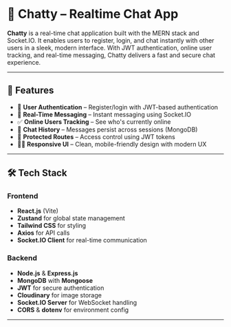 # 💬 Chatty – Realtime Chat App

**Chatty** is a real-time chat application built with the MERN stack and Socket.IO. It enables users to register, login, and chat instantly with other users in a sleek, modern interface. With JWT authentication, online user tracking, and real-time messaging, Chatty delivers a fast and secure chat experience.

---

## 🚀 Features

- 👥 **User Authentication** – Register/login with JWT-based authentication
- 🔄 **Real-Time Messaging** – Instant messaging using Socket.IO
- ✅ **Online Users Tracking** – See who's currently online
- 📜 **Chat History** – Messages persist across sessions (MongoDB)
- 🔐 **Protected Routes** – Access control using JWT tokens
- 🧑‍🎨 **Responsive UI** – Clean, mobile-friendly design with modern UX

---

## 🛠 Tech Stack

### Frontend
- **React.js** (Vite)
- **Zustand** for global state management
- **Tailwind CSS** for styling
- **Axios** for API calls
- **Socket.IO Client** for real-time communication

### Backend
- **Node.js** & **Express.js**
- **MongoDB** with **Mongoose**
- **JWT** for secure authentication
- **Cloudinary** for image storage
- **Socket.IO Server** for WebSocket handling
- **CORS** & **dotenv** for environment config

---
